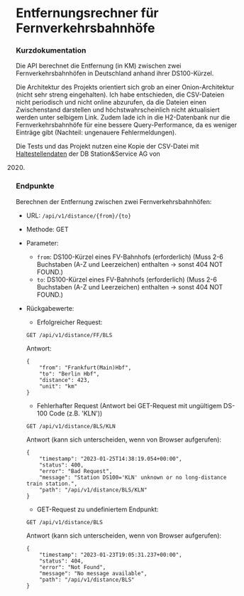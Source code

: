 # Entfernungsrechner für Fernverkehrsbahnhöfe

### Kurzdokumentation

Die API berechnet die Entfernung (in KM) zwischen zwei Fernverkehrsbahnhöfen in Deutschland anhand ihrer DS100-Kürzel.

Die Architektur des Projekts orientiert sich grob an einer Onion-Architektur (nicht sehr streng eingehalten). Ich habe
entschieden, die CSV-Dateien nicht periodisch und nicht online abzurufen, da die Dateien einen Zwischenstand darstellen
und höchstwahrscheinlich nicht aktualisiert werden unter selbigem Link. Zudem lade ich in die H2-Datenbank nur die
Fernverkehrsbahnhöfe für eine bessere Query-Performance, da es weniger Einträge gibt (Nachteil: ungenauere
Fehlermeldungen).

Die Tests und das Projekt nutzen eine Kopie der CSV-Datei
mit [Haltestellendaten](https://data.deutschebahn.com/dataset/data-haltestellen.html#) der DB Station&Service AG von

2020.

### Endpunkte

Berechnen der Entfernung zwischen zwei Fernverkehrsbahnhöfen:

* URL: `/api/v1/distance/{from}/{to}`
* Methode: GET
* Parameter:
    * `from`: DS100-Kürzel eines FV-Bahnhofs (erforderlich) (Muss 2-6 Buchstaben (A-Z und Leerzeichen) enthalten -> sonst 404 NOT
      FOUND.)
    * `to`: DS100-Kürzel eines FV-Bahnhofs (erforderlich) (Muss 2-6 Buchstaben (A-Z und Leerzeichen) enthalten -> sonst 404 NOT FOUND.)

* Rückgabewerte:
    * Erfolgreicher Request:

    ```
    GET /api/v1/distance/FF/BLS
    ```

  Antwort:

    ```
    {
        "from": "Frankfurt(Main)Hbf",
        "to": "Berlin Hbf",
        "distance": 423,
        "unit": "km"
    }
    ```

    * Fehlerhafter Request (Antwort bei GET-Request mit ungültigem DS-100 Code (z.B. 'KLN'))

    ```
    GET /api/v1/distance/BLS/KLN
    ```

  Antwort (kann sich unterscheiden, wenn von Browser aufgerufen):

  ```
  {
      "timestamp": "2023-01-25T14:38:19.054+00:00",
      "status": 400,
      "error": "Bad Request",
      "message": "Station DS100='KLN' unknown or no long-distance train station.",
      "path": "/api/v1/distance/BLS/KLN"
  }
  ```

    * GET-Request zu undefiniertem Endpunkt:

  ```
  GET /api/v1/distance/BLS
  ```

  Antwort (kann sich unterscheiden, wenn von Browser aufgerufen):

  ```
  {
      "timestamp": "2023-01-23T19:05:31.237+00:00",
      "status": 404,
      "error": "Not Found",
      "message": "No message available",
      "path": "/api/v1/distance/BLS"
  }
  ```
    